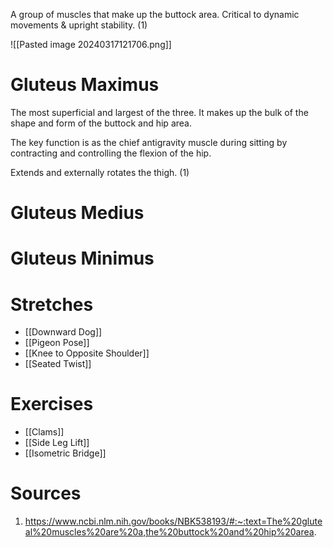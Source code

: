 A group of muscles that make up the buttock area. 
Critical to dynamic movements & upright stability.
(1)

![[Pasted image 20240317121706.png]]
# Gluteus Maximus
The most superficial and largest of the three. It makes up the bulk of the shape and form of the buttock and hip area.

The key function is as the chief antigravity muscle during sitting by contracting and controlling the flexion of the hip.

Extends and externally rotates the thigh.
(1)
# Gluteus Medius
# Gluteus Minimus

# Stretches
- [[Downward Dog]]
- [[Pigeon Pose]]
- [[Knee to Opposite Shoulder]]
- [[Seated Twist]]
# Exercises
- [[Clams]]
- [[Side Leg Lift]]
- [[Isometric Bridge]]
# Sources
1) https://www.ncbi.nlm.nih.gov/books/NBK538193/#:~:text=The%20gluteal%20muscles%20are%20a,the%20buttock%20and%20hip%20area.